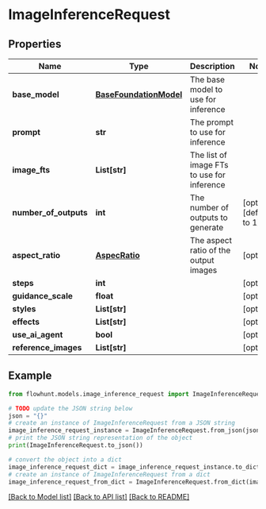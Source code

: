 # ImageInferenceRequest


## Properties

Name | Type | Description | Notes
------------ | ------------- | ------------- | -------------
**base_model** | [**BaseFoundationModel**](BaseFoundationModel.md) | The base model to use for inference | 
**prompt** | **str** | The prompt to use for inference | 
**image_fts** | **List[str]** | The list of image FTs to use for inference | 
**number_of_outputs** | **int** | The number of outputs to generate | [optional] [default to 1]
**aspect_ratio** | [**AspecRatio**](AspecRatio.md) | The aspect ratio of the output images | [optional] 
**steps** | **int** |  | [optional] 
**guidance_scale** | **float** |  | [optional] 
**styles** | **List[str]** |  | [optional] 
**effects** | **List[str]** |  | [optional] 
**use_ai_agent** | **bool** |  | [optional] 
**reference_images** | **List[str]** |  | [optional] 

## Example

```python
from flowhunt.models.image_inference_request import ImageInferenceRequest

# TODO update the JSON string below
json = "{}"
# create an instance of ImageInferenceRequest from a JSON string
image_inference_request_instance = ImageInferenceRequest.from_json(json)
# print the JSON string representation of the object
print(ImageInferenceRequest.to_json())

# convert the object into a dict
image_inference_request_dict = image_inference_request_instance.to_dict()
# create an instance of ImageInferenceRequest from a dict
image_inference_request_from_dict = ImageInferenceRequest.from_dict(image_inference_request_dict)
```
[[Back to Model list]](../README.md#documentation-for-models) [[Back to API list]](../README.md#documentation-for-api-endpoints) [[Back to README]](../README.md)


